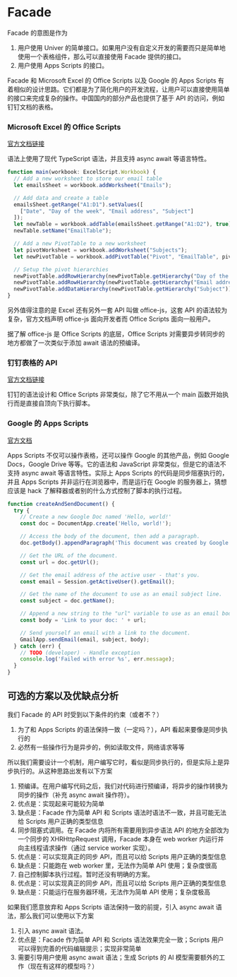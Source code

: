 # Facade

Facade 的意图是作为

1. 用户使用 Univer 的简单接口。如果用户没有自定义开发的需要而只是简单地使用一个表格组件，那么可以直接使用 Facade 提供的接口。
2. 用户使用 Apps Scripts 的接口。

Facade 和 Microsoft Excel 的 Office Scripts 以及 Google 的 Apps Scripts 有着相似的设计思路。它们都是为了简化用户的开发流程，让用户可以直接使用简单的接口来完成复杂的操作。中国国内的部分产品也提供了基于 API 的访问，例如钉钉文档的表格。

### Microsoft Excel 的 Office Scripts

[官方文档链接](https://learn.microsoft.com/en-us/office/dev/scripts/)

语法上使用了现代 TypeScript 语法，并且支持 async await 等语言特性。

```ts
function main(workbook: ExcelScript.Workbook) {
  // Add a new worksheet to store our email table
  let emailsSheet = workbook.addWorksheet("Emails");

  // Add data and create a table
  emailsSheet.getRange("A1:D1").setValues([
    ["Date", "Day of the week", "Email address", "Subject"]
  ]);
  let newTable = workbook.addTable(emailsSheet.getRange("A1:D2"), true);
  newTable.setName("EmailTable");

  // Add a new PivotTable to a new worksheet
  let pivotWorksheet = workbook.addWorksheet("Subjects");
  let newPivotTable = workbook.addPivotTable("Pivot", "EmailTable", pivotWorksheet.getRange("A3:C20"));

  // Setup the pivot hierarchies
  newPivotTable.addRowHierarchy(newPivotTable.getHierarchy("Day of the week"));
  newPivotTable.addRowHierarchy(newPivotTable.getHierarchy("Email address"));
  newPivotTable.addDataHierarchy(newPivotTable.getHierarchy("Subject"));
}
```

另外值得注意的是 Excel 还有另外一套 API 叫做 office-js，这套 API 的语法较为复杂，官方文档声明 office-js 面向开发者而 Office Scripts 面向一般用户。

据了解 office-js 是 Office Scripts 的底层，Office Scripts 对需要异步转同步的地方都做了一次类似于添加 await 语法的预编译。

### 钉钉表格的 API

[官方文档链接](https://open.dingtalk.com/document/orgapp/overview-of-dingtalk-scripts)

钉钉的语法设计和 Office Scripts 非常类似，除了它不用从一个 main 函数开始执行而是直接自顶向下执行脚本。

### Google 的 Apps Scripts

[官方文档](https://developers.google.com/apps-script/reference/spreadsheet?hl=zh-cn)

Apps Scripts 不仅可以操作表格，还可以操作 Google 的其他产品，例如 Google Docs，Google Drive 等等。它的语法和 JavaScript 非常类似，但是它的语法不支持 async await 等语言特性。实际上 Apps Scripts 的代码是同步阻塞执行的，并且 Apps Scripts 并非运行在浏览器中，而是运行在 Google 的服务器上，猜想应该是 hack 了解释器或者别的什么方式控制了脚本的执行过程。

```js
function createAndSendDocument() {
  try {
    // Create a new Google Doc named 'Hello, world!'
    const doc = DocumentApp.create('Hello, world!');

    // Access the body of the document, then add a paragraph.
    doc.getBody().appendParagraph('This document was created by Google Apps Script.');

    // Get the URL of the document.
    const url = doc.getUrl();

    // Get the email address of the active user - that's you.
    const email = Session.getActiveUser().getEmail();

    // Get the name of the document to use as an email subject line.
    const subject = doc.getName();

    // Append a new string to the "url" variable to use as an email body.
    const body = 'Link to your doc: ' + url;

    // Send yourself an email with a link to the document.
    GmailApp.sendEmail(email, subject, body);
  } catch (err) {
    // TODO (developer) - Handle exception
    console.log('Failed with error %s', err.message);
  }
}
```

## 可选的方案以及优缺点分析

我们 Facade 的 API 时受到以下条件的约束（或者不？）

1. 为了和 Apps Scripts 的语法保持一致（一定吗？），API 看起来要像是同步执行的
2. 必然有一些操作行为是异步的，例如读取文件，网络请求等等

所以我们需要设计一个机制，用户编写它时，看似是同步执行的，但是实际上是异步执行的。从这种思路出发有以下方案

1. 预编译。在用户编写代码之后，我们对代码进行预编译，将异步的操作转换为同步的操作（补充 async await 操作符）。
  1. 优点是：实现起来可能较为简单
  2. 缺点是：Facade 作为简单 API 和 Scripts 语法时语法不一致，并且可能无法给 Scripts 用户正确的类型信息
2. 同步阻塞式调用。在 Facade 内将所有需要用到异步语法 API 的地方全部改为一个同步的 XHRHttpRequest 调用，Facade 本身在 web worker 内运行并向主线程请求操作（通过 service worker 实现）。
  1. 优点是：可以实现真正的同步 API，而且可以给 Scripts 用户正确的类型信息
  2. 缺点是：只能跑在 web worker 里，无法作为简单 API 使用；复杂度很高
3. 自己控制脚本执行过程。暂时还没有明确的方案。
  1. 优点是：可以实现真正的同步 API，而且可以给 Scripts 用户正确的类型信息
  2. 缺点是：只能运行在服务器环境，无法作为简单 API 使用；复杂度极高

如果我们愿意放弃和 Apps Scripts 语法保持一致的前提，引入 async await 语法，那么我们可以使用以下方案

1. 引入 async await 语法。
  1. 优点是：Facade 作为简单 API 和 Scripts 语法效果完全一致；Scripts 用户可以得到完善的代码编辑提示；实现非常简单
  2. 需要引导用户使用 async await 语法；生成 Scripts 的 AI 模型需要额外的工作（现在有这样的模型吗？）
